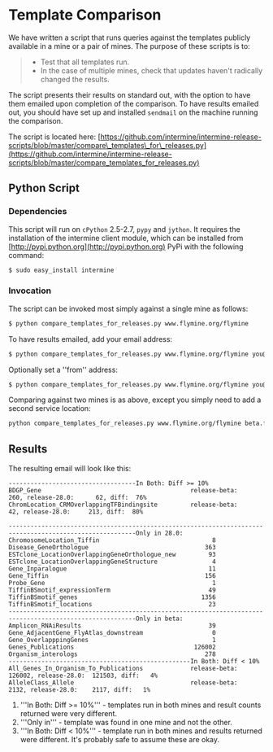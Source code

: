 # Template Comparison

We have written a script that runs queries against the templates publicly available in a mine or a pair of mines. The purpose of these scripts is to:

> * Test that all templates run.
> * In the case of multiple mines, check that updates haven't radically changed the results.

The script presents their results on standard out, with the option to have them emailed upon completion of the comparison. To have results emailed out, you should have set up and installed `sendmail` on the machine running the comparison.

The script is located here: [https://github.com/intermine/intermine-release-scripts/blob/master/compare\_templates\_for\_releases.py](https://github.com/intermine/intermine-release-scripts/blob/master/compare_templates_for_releases.py)

## Python Script

### Dependencies

This script will run on `cPython` 2.5-2.7, `pypy` and `jython`. It requires the installation of the intermine client module, which can be installed from [http://pypi.python.org](http://pypi.python.org) PyPi with the following command:

```bash
$ sudo easy_install intermine
```

### Invocation

The script can be invoked most simply against a single mine as follows:

```bash
$ python compare_templates_for_releases.py www.flymine.org/flymine
```

To have results emailed, add your email address:

```bash
$ python compare_templates_for_releases.py www.flymine.org/flymine you@your.host.org
```

Optionally set a ''from'' address:

```bash
$ python compare_templates_for_releases.py www.flymine.org/flymine you@your.host.org noreply@blackhole.net
```

Comparing against two mines is as above, except you simply need to add a second service location:

```bash
python compare_templates_for_releases.py www.flymine.org/flymine beta.flymine.org/beta you@your.host.org
```

## Results

The resulting email will look like this:

```text
-----------------------------------In Both: Diff >= 10%
BDGP_Gene                                         release-beta:     260, release-28.0:      62, diff:  76%
ChromLocation_CRMOverlappingTFBindingsite         release-beta:      42, release-28.0:     213, diff:  80%

----------------------------------------------------------------------
-----------------------------------Only in 28.0:
ChromosomeLocation_Tiffin                               8
Disease_GeneOrthologue                                363
ESTclone_LocationOverlappingGeneOrthologue_new         93
ESTclone_LocationOverlappingGeneStructure               4
Gene_Inparalogue                                       11
Gene_Tiffin                                           156
Probe_Gene                                              1
TiffinBSmotif_expressionTerm                           49
TiffinBSmotif_genes                                  1356
TiffinBSmotif_locations                                23
----------------------------------------------------------------------
-----------------------------------Only in beta:
Amplicon_RNAiResults                                   39
Gene_AdjacentGene_FlyAtlas_downstream                   0
Gene_OverlapppingGenes                                  1
Genes_Publications                                 126002
Organism_interologs                                   278
--------------------------------------------------In Both: Diff < 10%
All_Genes_In_Organism_To_Publications             release-beta:  126002, release-28.0:  121503, diff:   4%
AlleleClass_Allele                                release-beta:    2132, release-28.0:    2117, diff:   1%
```

1. '''In Both: Diff &gt;= 10%''' - templates run in both mines and result counts returned were very different.
2. '''Only in''' - template was found in one mine and not the other.
3. '''In Both: Diff &lt; 10%''' - template run in both mines and results returned were different. It\'s probably safe to assume these are okay.

